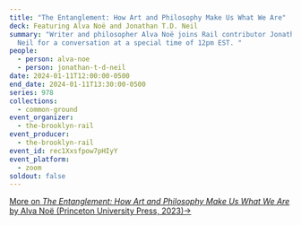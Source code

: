 ```yaml
---
title: "The Entanglement: How Art and Philosophy Make Us What We Are"
deck: Featuring Alva Noë and Jonathan T.D. Neil
summary: "Writer and philosopher Alva Noë joins Rail contributor Jonathan T.D.
  Neil for a conversation at a special time of 12pm EST. "
people:
  - person: alva-noe
  - person: jonathan-t-d-neil
date: 2024-01-11T12:00:00-0500
end_date: 2024-01-11T13:30:00-0500
series: 978
collections:
  - common-ground
event_organizer:
  - the-brooklyn-rail
event_producer:
  - the-brooklyn-rail
event_id: rec1Xxsfpow7pHIyY
event_platform:
  - zoom
soldout: false
---
```

[M﻿ore on *The Entanglement: How Art and Philosophy Make Us What We Are* by Alva Noë (Princeton University Press, 2023)→](https://press.princeton.edu/books/hardcover/9780691188812/the-entanglement)